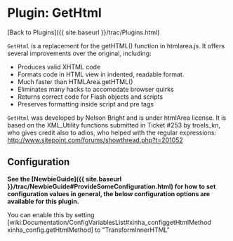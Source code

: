 # Plugin: GetHtml 

[Back to Plugins]({{ site.baseurl }}/trac/Plugins.html)

`GetHtml` is a replacement for the getHTML() function in htmlarea.js. It offers several improvements over the original, including:

 * Produces valid XHTML code
 * Formats code in HTML view in indented, readable format.
 * Much faster than HTMLArea.getHTML()
 * Eliminates many hacks to accomodate browser quirks
 * Returns correct code for Flash objects and scripts
 * Preserves formatting inside script and pre tags

`GetHtml` was developed by Nelson Bright and is under htmlArea license.
It is based on the XML_Utility functions submitted in Ticket #253 by troels_kn, who gives credit also to adios, who helped with the regular expressions: http://www.sitepoint.com/forums/showthread.php?t=201052


## Configuration

**See the [NewbieGuide]({{ site.baseurl }}/trac/NewbieGuide#ProvideSomeConfiguration.html) for how to set configuration values in general, the below configuration options are available for this plugin.**


You can enable this by setting [wiki:Documentation/ConfigVariablesList#xinha_configgetHtmlMethod xinha_config.getHtmlMethod] to "TransformInnerHTML"

